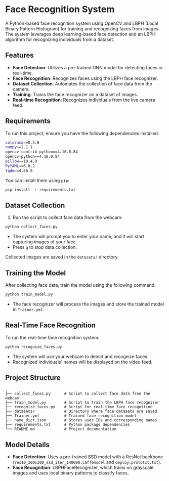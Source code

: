 
# Face Recognition System

A Python-based face recognition system using OpenCV and LBPH (Local Binary Pattern Histogram) for training and recognizing faces from images. The system leverages deep learning-based face detection and an LBPH algorithm for recognizing individuals from a dataset.

## Features

- **Face Detection**: Utilizes a pre-trained DNN model for detecting faces in real-time.
- **Face Recognition**: Recognizes faces using the LBPH face recognizer.
- **Dataset Collection**: Automates the collection of face data from the camera.
- **Training**: Trains the face recognizer on a dataset of images.
- **Real-time Recognition**: Recognizes individuals from the live camera feed.

## Requirements

To run this project, ensure you have the following dependencies installed:

```bash
colorama==0.4.6
numpy==2.1.1
opencv-contrib-python==4.10.0.84
opencv-python==4.10.0.84
pillow==10.4.0
PyYAML==6.0.2
tqdm==4.66.5
```

You can install them using `pip`:

```bash
pip install -r requirements.txt
```

## Dataset Collection

1. Run the script to collect face data from the webcam:

```bash
python collect_faces.py
```

- The system will prompt you to enter your name, and it will start capturing images of your face.
- Press `q` to stop data collection.

Collected images are saved in the `datasets/` directory.

## Training the Model

After collecting face data, train the model using the following command:

```bash
python train_model.py
```

- The face recognizer will process the images and store the trained model in `Trainer.yml`.

## Real-Time Face Recognition

To run the real-time face recognition system:

```bash
python recognize_faces.py
```

- The system will use your webcam to detect and recognize faces.
- Recognized individuals' names will be displayed on the video feed.

## Project Structure

```
.
├── collect_faces.py      # Script to collect face data from the webcam
├── train_model.py        # Script to train the LBPH face recognizer
├── recognize_faces.py    # Script for real-time face recognition
├── datasets/             # Directory where face datasets are saved
├── Trainer.yml           # Trained face recognition model
├── name_dict.json        # Stores user IDs and corresponding names
├── requirements.txt      # Python package dependencies
└── README.md             # Project documentation
```

## Model Details

- **Face Detection**: Uses a pre-trained SSD model with a ResNet backbone (`res10_300x300_ssd_iter_140000.caffemodel` and `deploy.prototxt.txt`).
- **Face Recognition**: LBPHFaceRecognizer, which trains on grayscale images and uses local binary patterns to classify faces.

